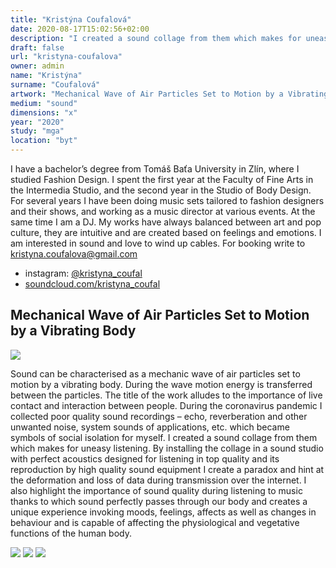 ```yaml
---
title: "Kristýna Coufalová"
date: 2020-08-17T15:02:56+02:00
description: "I created a sound collage from them which makes for uneasy listening. By installing the collage in a sound studio with perfect acoustics designed for listening in top quality and its reproduction by high quality sound equipment I create a paradox and hint at the deformation and loss of data during transmission over the internet."
draft: false
url: "kristyna-coufalova"
owner: admin
name: "Kristýna"
surname: "Coufalová"
artwork: "Mechanical Wave of Air Particles Set to Motion by a Vibrating Body"
medium: "sound"
dimensions: "x"
year: "2020"
study: "mga"
location: "byt"
---
```


I have a bachelor’s degree from Tomáš Baťa University in Zlín, where I studied Fashion Design. I spent the first year at the Faculty of Fine Arts in the Intermedia Studio, and the second year in the Studio of Body Design. For several years I have been doing music sets tailored to fashion designers and their shows, and working as a music director at various events. At the same time I am a DJ. My works have always balanced between art and pop culture, they are intuitive and are created based on feelings and emotions. I am interested in sound and love to wind up cables. For booking write to kristyna.coufalova@gmail.com

* instagram: [@kristyna_coufal](https://www.instagram.com/kristyna_coufal/)
* [soundcloud.com/kristyna_coufal](https://soundcloud.com/kristyna_coufal)

## Mechanical Wave of Air Particles Set to Motion by a Vibrating Body

![](/2020/coufalova/1.jpg)

Sound can be characterised as a mechanic wave of air particles set to motion by a vibrating body. During the wave motion energy is transferred between the particles. The title of the work alludes to the importance of live contact and interaction between people. During the coronavirus pandemic I collected poor quality sound recordings – echo, reverberation and other unwanted noise, system sounds of applications, etc. which became symbols of social isolation for myself. I created a sound collage from them which makes for uneasy listening. By installing the collage in a sound studio with perfect acoustics designed for listening in top quality and its reproduction by high quality sound equipment I create a paradox and hint at the deformation and loss of data during transmission over the internet. I also highlight the importance of sound quality during listening to music thanks to which sound perfectly passes through our body and creates a unique experience invoking moods, feelings, affects as well as changes in behaviour and is capable of affecting the physiological and vegetative functions of the human body.

![](/2020/coufalova/2.jpg)
![](/2020/coufalova/3.jpg)
![](/2020/coufalova/4.jpg)
